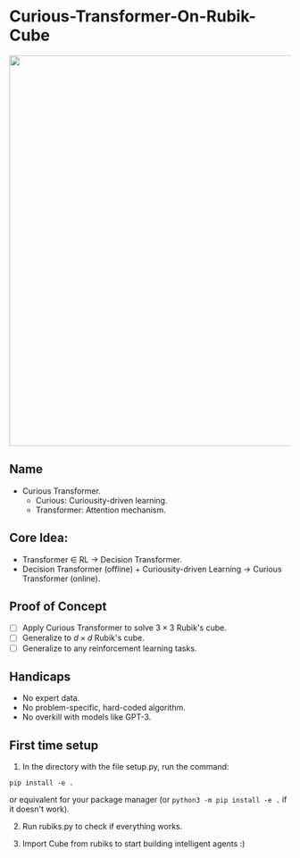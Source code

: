 # Curious-Transformer-On-Rubik-Cube


<p align="center">
<img src="https://i.redd.it/i0mrjegmtau81.jpg"
     width="700" />
</p>

## Name
- Curious Transformer.
     - Curious: Curiousity-driven learning.
     - Transformer: Attention mechanism.
     
## Core Idea:
- Transformer $\in$ RL $\rightarrow$ Decision Transformer.
- Decision Transformer (offline) + Curiousity-driven Learning $\rightarrow$ Curious Transformer (online).

## Proof of Concept
- [ ] Apply Curious Transformer to solve $3 \times 3$ Rubik's cube.
- [ ] Generalize to $d \times d$ Rubik's cube.
- [ ] Generalize to any reinforcement learning tasks.

## Handicaps
- No expert data.
- No problem-specific, hard-coded algorithm.
- No overkill with models like GPT-3.

## First time setup
1. In the directory with the file setup.py, run the command:
```Shell
pip install -e .
```
or equivalent for your package manager (or `python3 -m pip install -e .` if it doesn't work).

2. Run rubiks.py to check if everything works.

3. Import Cube from rubiks to start building intelligent agents :)



